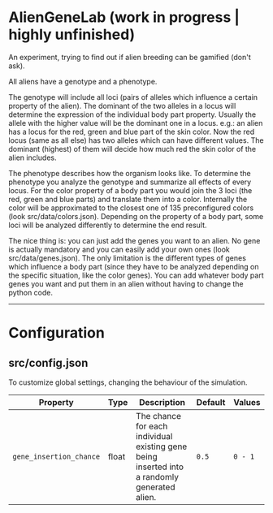 # AlienGeneLab (work in progress | highly unfinished)
An experiment, trying to find out if alien breeding can be gamified (don't ask).

All aliens have a genotype and a phenotype. 

The genotype will include all loci (pairs of alleles which influence a certain property of the alien). The dominant of the two alleles in a locus will determine the expression of the individual body part property. Usually the allele with the higher value will be the dominant one in a locus. 
e.g.: an alien has a locus for the red, green and blue part of the skin color. Now the red locus (same as all else) has two alleles which can have different values. The dominant (highest) of them will decide how much red the skin color of the alien includes.

The phenotype describes how the organism looks like. To determine the phenotype you analyze the genotype and summarize all effects of every locus. For the color property of a body part you would join the 3 loci (the red, green and blue parts) and translate them into a color. Internally the color will be approximated to the closest one of 135 preconfigured colors (look src/data/colors.json). Depending on the property of a body part, some loci will be analyzed differently to determine the end result.

The nice thing is: you can just add the genes you want to an alien. No gene is actually mandatory and you can easily add your own ones (look src/data/genes.json). The only limitation is the different types of genes which influence a body part (since they have to be analyzed depending on the specific situation, like the color genes). You can add whatever body part genes you want and put them in an alien without having to change the python code.

------------------------

# Configuration

## src/config.json
To customize global settings, changing the behaviour of the simulation.

|Property|Type|Description|Default|Values|
|---|---|---|---|---|
|`gene_insertion_chance`|float|The chance for each individual existing gene being inserted into a randomly generated alien.|`0.5`|`0 - 1`|